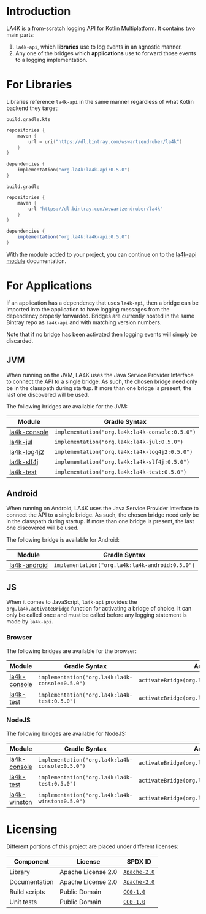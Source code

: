 <!--
    Copyright 2021 William Swartzendruber

    Licensed under the Apache License, Version 2.0 (the "License"); you may not use this file
    except in compliance with the License. You may obtain a copy of the License at

        http://www.apache.org/licenses/LICENSE-2.0

    Unless required by applicable law or agreed to in writing, software distributed under the
    License is distributed on an "AS IS" BASIS, WITHOUT WARRANTIES OR CONDITIONS OF ANY KIND,
    either express or implied. See the License for the specific language governing permissions
    and limitations under the License.

    SPDX-License-Identifier: Apache-2.0
-->

# Introduction

LA4K is a from-scratch logging API for Kotlin Multiplatform. It contains two main parts:

1. `la4k-api`, which **libraries** use to log events in an agnostic manner.
2. Any one of the bridges which **applications** use to forward those events to a logging
   implementation.

# For Libraries

Libraries reference `la4k-api` in the same manner regardless of what Kotlin backend they target:

`build.gradle.kts`
```kotlin
repositories {
    maven {
        url = uri("https://dl.bintray.com/wswartzendruber/la4k")
    }
}

dependencies {
    implementation("org.la4k:la4k-api:0.5.0")
}
```

`build.gradle`
```groovy
repositories {
    maven {
        url "https://dl.bintray.com/wswartzendruber/la4k"
    }
}

dependencies {
    implementation("org.la4k:la4k-api:0.5.0")
}
```

With the module added to your project, you can continue on to the [la4k-api module](la4k-api)
documentation.

# For Applications

If an application has a dependency that uses `la4k-api`, then a bridge can be imported into the
application to have logging messages from the dependency properly forwarded. Bridges are
currently hosted in the same Bintray repo as `la4k-api` and with matching version numbers.

Note that if no bridge has been activated then logging events will simply be discarded.

## JVM

When running on the JVM, LA4K uses the Java Service Provider Interface to connect the API to a
single bridge. As such, the chosen bridge need only be in the classpath during startup. If more
than one bridge is present, the last one discovered will be used.

The following bridges are available for the JVM:

| Module                       | Gradle Syntax                                   |
|------------------------------|-------------------------------------------------|
| [la4k-console](la4k-console) | `implementation("org.la4k:la4k-console:0.5.0")` |
| [la4k-jul](la4k-jul)         | `implementation("org.la4k:la4k-jul:0.5.0")`     |
| [la4k-log4j2](la4k-log4j2)   | `implementation("org.la4k:la4k-log4j2:0.5.0")`  |
| [la4k-slf4j](la4k-slf4j)     | `implementation("org.la4k:la4k-slf4j:0.5.0")`   |
| [la4k-test](la4k-test)       | `implementation("org.la4k:la4k-test:0.5.0")`    |

## Android

When running on Android, LA4K uses the Java Service Provider Interface to connect the API to a
single bridge. As such, the chosen bridge need only be in the classpath during startup. If more
than one bridge is present, the last one discovered will be used.

The following bridge is available for Android:

| Module                       | Gradle Syntax                                   |
|------------------------------|-------------------------------------------------|
| [la4k-android](la4k-android) | `implementation("org.la4k:la4k-android:0.5.0")` |

## JS

When it comes to JavaScript, `la4k-api` provides the `org.la4k.activateBridge` function for
activating a bridge of choice. It can only be called once and must be called before any logging
statement is made by `la4k-api`.

### Browser

The following bridges are available for the browser:

| Module                       | Gradle Syntax                                   | Activation
|------------------------------|-------------------------------------------------|-------------------------------------------------|
| [la4k-console](la4k-console) | `implementation("org.la4k:la4k-console:0.5.0")` | `activateBridge(org.la4k.test.ConsoleBridge())` |
| [la4k-test](la4k-test)       | `implementation("org.la4k:la4k-test:0.5.0")`    | `activateBridge(org.la4k.test.TestBridge())`    |

### NodeJS

The following bridges are available for NodeJS:

| Module                       | Gradle Syntax                                   | Activation                                      |
|------------------------------|-------------------------------------------------|-------------------------------------------------|
| [la4k-console](la4k-console) | `implementation("org.la4k:la4k-console:0.5.0")` | `activateBridge(org.la4k.test.ConsoleBridge())` |
| [la4k-test](la4k-test)       | `implementation("org.la4k:la4k-test:0.5.0")`    | `activateBridge(org.la4k.test.TestBridge())`    |
| [la4k-winston](la4k-winston) | `implementation("org.la4k:la4k-winston:0.5.0")` | `activateBridge(org.la4k.test.WinstonBridge())` |

# Licensing

Different portions of this project are placed under different licenses:

| Component     | License            | SPDX ID                                 |
|---------------|--------------------|-----------------------------------------|
| Library       | Apache License 2.0 | [`Apache-2.0`](LICENSES/Apache-2.0.txt) |
| Documentation | Apache License 2.0 | [`Apache-2.0`](LICENSES/Apache-2.0.txt) |
| Build scripts | Public Domain      | [`CC0-1.0`](LICENSES/CC0-1.0.txt)       |
| Unit tests    | Public Domain      | [`CC0-1.0`](LICENSES/CC0-1.0.txt)       |
